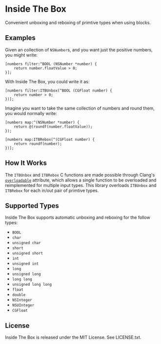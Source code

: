 # Inside The Box

Convenient unboxing and reboxing of primtive types when using blocks.

## Examples

Given an collection of `NSNumber`s, and you want just the positive
numbers, you might write:

```objc
[numbers filter:^BOOL (NSNumber *number) {
    return number.floatValue > 0;
}];
```

With Inside The Box, you could write it as:

```objc
[numbers filter:ITBUnbox(^BOOL (CGFloat number) {
    return number > 0;
})];
```

Imagine you want to take the same collection of numbers and round
them, you would normally write:

```objc
[numbers map:^(NSNumber *number) {
    return @(roundf(number.floatValue));
});
```

```objc
[numbers map:ITBRebox(^(CGFloat number) {
    return roundf(number);
})];
```

## How It Works

The `ITBUnbox` and `ITBRebox` C functions are made possible through
Clang's [`overloadable`](http://clang.llvm.org/docs/LanguageExtensions.html#function-overloading-in-c)
attribute, which allows a single function to be overloaded and
reimplemented for multiple input types. This library overloads
`ITBUnbox` and `ITBRebox` for each in/out pair of primtive types.

## Supported Types

Inside The Box supports automatic unboxing and reboxing for the follow types:

* `BOOL`
* `char`
* `unsigned char`
* `short`
* `unsigned short`
* `int`
* `unsigned int`
* `long`
* `unsigned long`
* `long long`
* `unsigned long long`
* `float`
* `double`
* `NSInteger`
* `NSUInteger`
* `CGFloat`

## License

Inside The Box is released under the MIT License. See LICENSE.txt.
